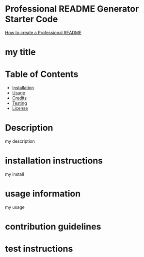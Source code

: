 # Professional README Generator Starter Code

[How to create a Professional README](https://coding-boot-camp.github.io/full-stack/github/professional-readme-guide)
        
# my title
# Table of Contents
- [Installation](#installation-instructions)
- [Usage](#usage-information)
- [Credits](#contribution-guidelines)
- [Testing](#test-instructions)
- [License](#license)
# Description
my description
# installation instructions
my install
# usage information    
my usage
# contribution guidelines
# test instructions
       
        